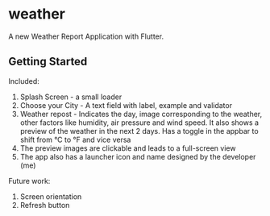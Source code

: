 # weather

A new Weather Report Application with Flutter.

## Getting Started

Included: 
1. Splash Screen - a small loader 
2. Choose your City - A text field with label, example and validator
3. Weather repost - Indicates the day, image corresponding to the weather, other factors like humidity, air pressure and wind speed. It also shows a preview of the weather in the next 2 days. Has a toggle in the appbar to shift from °C to °F and vice versa
4. The preview images are clickable and leads to a full-screen view
5. The app also has a launcher icon and name designed by the developer (me)


Future work:
1. Screen orientation
2. Refresh button
